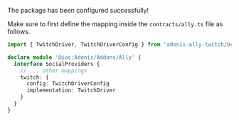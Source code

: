 The package has been configured successfully!

Make sure to first define the mapping inside the `contracts/ally.ts` file as follows.

```ts
import { TwitchDriver, TwitchDriverConfig } from 'adonis-ally-twitch/build/src/TwitchDriver'

declare module '@ioc:Adonis/Addons/Ally' {
  interface SocialProviders {
    // ... other mappings
    twitch: {
      config: TwitchDriverConfig
      implementation: TwitchDriver
    }
  }
}
```
